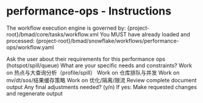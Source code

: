 # performance-ops - Instructions

<critical>The workflow execution engine is governed by: {project-root}/bmad/core/tasks/workflow.xml</critical>
<critical>You MUST have already loaded and processed: {project-root}/bmad/snowflake/workflows/performance-ops/workflow.yaml</critical>

<workflow>

<step n="1" goal="Understand Requirements">
<action>Ask the user about their requirements for this performance ops (hotspot/spill/queue)</action>
<ask>What are your specific needs and constraints?</ask>
</step>

<step n="2" goal="热点与大查询分析（Profile/Spill）">
<action>Work on 热点与大查询分析（profile/spill）</action>
<template-output section="hotspots"/>
</step>

<step n="3" goal="仓库排队与并发">
<action>Work on 仓库排队与并发</action>
<template-output section="queues"/>
</step>

<step n="4" goal="MV/DT/SOS/结果缓存策略">
<action>Work on mv/dt/sos/结果缓存策略</action>
<template-output section="acceleration"/>
</step>

<step n="5" goal="优化/隔离/限流">
<action>Work on 优化/隔离/限流</action>
<template-output section="remediation"/>
</step>

<step n="6" goal="Review and Finalize">
<action>Review complete document output</action>
<ask>Any final adjustments needed? (y/n)</ask>
<check>If yes:</check>
  <action>Make requested changes and regenerate output</action>
</step>

</workflow>
